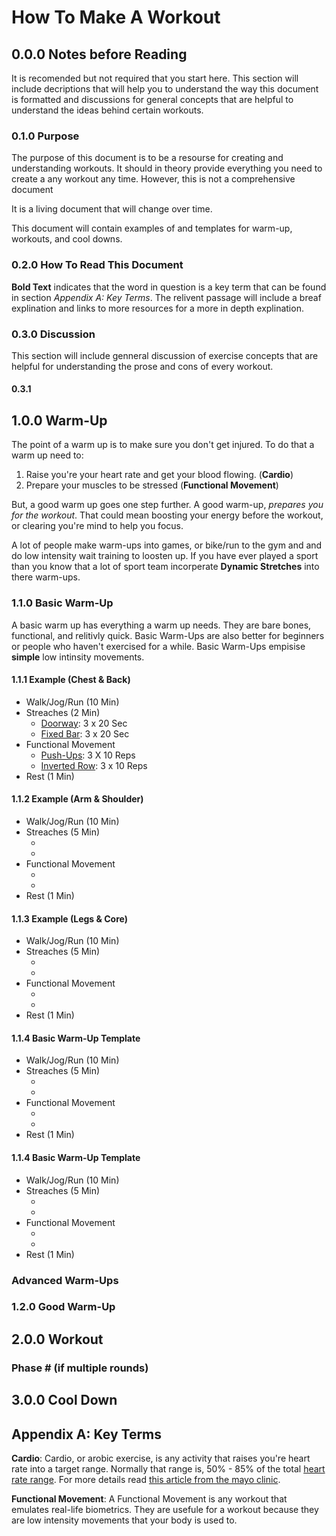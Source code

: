 # How To Make A Workout



## 0.0.0 Notes before Reading

It is recomended but not required that you start here. This section will include decriptions that will help you to understand the way this document is formatted and discussions for general concepts that are helpful to understand the ideas behind certain workouts.

### 0.1.0 Purpose

The purpose of this document is to be a resourse for creating and understanding workouts. It should in theory provide everything you need to create a any workout any time. However, this is not a comprehensive document 

It is a living document that will change over time. 

This document will contain examples of and templates for warm-up, workouts, and cool downs. 

### 0.2.0 How To Read This Document

**Bold Text** indicates that the word in question is a key term that can be found in section *Appendix A: Key Terms*. The relivent passage will include a breaf explination and links to more resources for a more in depth explination. 

### 0.3.0 Discussion
This section will include genneral discussion of exercise concepts that are helpful for understanding the prose and cons of every workout. 
#### 0.3.1 

## 1.0.0 Warm-Up
The point of a warm up is to make sure you don't get injured. To do that a warm up need to:

1. Raise you're your heart rate and get your blood flowing. (**Cardio**)
2. Prepare your muscles to be stressed (**Functional Movement**)

But, a good warm up goes one step further. A good warm-up, *prepares you for the workout*. That could mean boosting your energy before the workout, or clearing you're mind to help you focus.

A lot of people make warm-ups into games, or bike/run to the gym and and do low intensity wait training to loosten up. If you have ever played a sport than you know that a lot of sport team incorperate **Dynamic Stretches** into there warm-ups. 

### 1.1.0 Basic Warm-Up

A basic warm up has everything a warm up needs. They are bare bones, functional, and relitivly quick. Basic Warm-Ups are also better for beginners or people who haven't exercised for a while. Basic Warm-Ups empisise **simple** low intinsity movements.

#### 1.1.1 Example (Chest & Back)
- Walk/Jog/Run (10 Min)
- Streaches (2 Min)
  - [Doorway](https://exrx.net/Stretches/ChestGeneral/Doorway): 3 x 20 Sec 
  - [Fixed Bar](https://exrx.net/Stretches/BackGeneral/FixedBar): 3 x 20 Sec 
- Functional Movement
  - [Push-Ups](https://exrx.net/WeightExercises/PectoralSternal/BWPushup): 3 X 10 Reps
  - [Inverted Row](https://exrx.net/WeightExercises/BackGeneral/BWSupineRow): 3 x 10 Reps
- Rest (1 Min)
  
#### 1.1.2 Example (Arm & Shoulder)
- Walk/Jog/Run (10 Min)
- Streaches (5 Min)
  - []()
  - []()
- Functional Movement
  - []()
  - []()
- Rest (1 Min)

#### 1.1.3 Example (Legs & Core)
- Walk/Jog/Run (10 Min)
- Streaches (5 Min)
  - []()
  - []()
- Functional Movement
  - []()
  - []()
- Rest (1 Min)

#### 1.1.4 Basic Warm-Up Template
- Walk/Jog/Run (10 Min)
- Streaches (5 Min)
  - []()
  - []()
- Functional Movement
  - []()
  - []()
- Rest (1 Min)

#### 1.1.4 Basic Warm-Up Template
- Walk/Jog/Run (10 Min)
- Streaches (5 Min)
  - []()
  - []()
- Functional Movement
  - []()
  - []()
- Rest (1 Min)

### Advanced Warm-Ups
#### 

### 1.2.0 Good Warm-Up

## 2.0.0 Workout

### Phase # (if multiple rounds)

## 3.0.0 Cool Down

## Appendix A: Key Terms
**Cardio**:
  Cardio, or arobic exercise, is any activity that raises you're heart rate into a target range. Normally that range is,  50% - 85% of the total [heart rate range](https://www.heart.org/en/healthy-living/fitness/fitness-basics/target-heart-rates). For more details read [this article from the mayo clinic](https://www.mayoclinic.org/healthy-lifestyle/fitness/expert-answers/heart-rate/faq-20057979). 

**Functional Movement**: 
  A Functional Movement is any workout that emulates real-life biometrics. They are usefule for a workout because they are low intensity movements that your body is used to. 